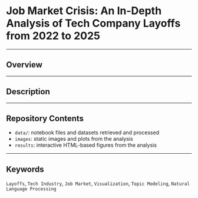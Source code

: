 # Job Market Crisis: An In-Depth Analysis of Tech Company Layoffs from 2022 to 2025

---
## Overview


---
## Description


---
## Repository Contents

- `data/`: notebook files and datasets retrieved and processed
- `images`: static images and plots from the analysis
- `results`: interactive HTML-based figures from the analysis

---
## Keywords
`Layoffs`, `Tech Industry`, `Job Market`, `Visualization`, `Topic Modeling`, `Natural Language Processing`